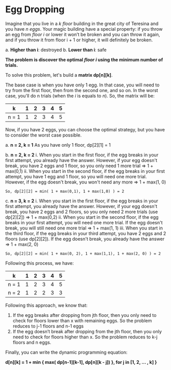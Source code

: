 # Egg Dropping

Imagine that you live in a *k floor* building in the great city of Teresina and you have *n eggs*. Your magic building have a special property: if you throw an egg from *floor
i* or lower it won’t be broken and you can throw it again, and if you throw it from floor i + 1 or higher, it will definitely be broken.

a.  **Higher than i**: destroyed
b. **Lower than i**: safe

**The problem is discover the optimal *floor i* using the minimum number of trials.**

To solve this problem, let's build a **matrix dp[n][k]**.

The base case is when you have only 1 egg. In that case, you will need to try from the first floor, then from the second one, and so on. In the worst case, you'll do n trials (when the *i* is equals to *n*). So, the matrix will be:

k | 1 | 2 |3 | 4 | 5
:---------: | :------: | :-------: | :-------: | :-------: | :-------:
n = 1 | 1 | 2 | 3 | 4 | 5

Now, if you have 2 eggs, you can choose the optimal strategy, but you have to consider the worst case possible.

a. **n = 2, k = 1**
As you have only 1 floor, dp[2][1] = 1

b. **n = 2, k = 2**
    i. When you start in the first floor, if the egg breaks in your first attempt, you already have the answer. However, if your egg doesn't break, you have 2 eggs and 1 floor, so you only need 1 more trial => 1 + max(0,1)
    ii. When you start in the second floor, if the egg breaks in your first attempt, you have 1 egg and 1 floor, so you will need one more trial. However, if the egg doesn't break, you won't need any more => 1 + max(1, 0)
    
    So, dp[2][2] = min( 1 + max(0,1), 1 + max(1,0) ) = 2
    
c. **n = 3, k = 2**
    i. When you start in the first floor, if the egg breaks in your first attempt, you already have the answer. However, if your egg doesn't break, you have 2 eggs and 2 floors, so you only need 2 more trials (use dp[2][2]) => 1 + max(0,2)
    ii. When you start in the second floor, if the egg breaks in your first attempt, you will need one more trial. If the egg doesn't break, you will still need one more trial => 1 + max(1, 1)
    iii. When you start in the third floor, if the egg breaks in your third attempt, you have 2 eggs and 2 floors (use dp[2][2]). If the egg doesn't break, you already have the answer => 1 + max(2, 0)
    
    So, dp[2][2] = min( 1 + max(0, 2), 1 + max(1,1), 1 + max(2, 0) ) = 2

Following this process, we have:

k | 1 | 2 |3 | 4 | 5 
:---------: | :------: | :-------: | :-------: | :-------: | :-------:
n = 1 | 1 | 2 | 3 | 4 | 5
n = 2 | 1 | 2 | 2 | 3 | 3

Following this approach, we know that:
1) If the egg breaks after dropping from jth floor, then you only need to check for floors lower than x with remaining eggs. So the problem reduces to j-1 floors and n-1 eggs
2) If the egg doesn’t break after dropping from the jth floor, then you only need to check for floors higher than x. So the problem reduces to k-j floors and n eggs.

Finally, you can write the dynamic programming equation:

**d[n][k] = 1 + min { max( dp[n-1][k-1], dp[n][k - j]) }, for j in [1, 2, ... , k] }**
